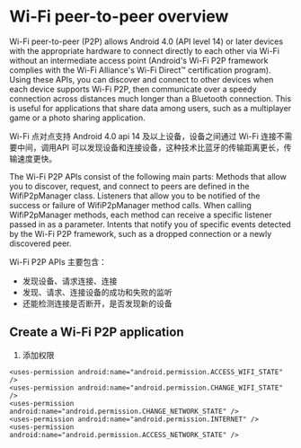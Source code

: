 # Wi-Fi peer-to-peer overview
Wi-Fi peer-to-peer (P2P) allows Android 4.0 (API level 14) or later devices with the appropriate hardware to connect directly to each other via Wi-Fi without an intermediate access point (Android's Wi-Fi P2P framework complies with the Wi-Fi Alliance's Wi-Fi Direct™ certification program). Using these APIs, you can discover and connect to other devices when each device supports Wi-Fi P2P, then communicate over a speedy connection across distances much longer than a Bluetooth connection. This is useful for applications that share data among users, such as a multiplayer game or a photo sharing application.

Wi-Fi 点对点支持 Android 4.0 api 14 及以上设备，设备之间通过 Wi-Fi 连接不需要中间，调用API 可以发现设备和连接设备，这种技术比蓝牙的传输距离更长，传输速度更快。


The Wi-Fi P2P APIs consist of the following main parts:
Methods that allow you to discover, request, and connect to peers are defined in the WifiP2pManager class.
Listeners that allow you to be notified of the success or failure of WifiP2pManager method calls. When calling WifiP2pManager methods, each method can receive a specific listener passed in as a parameter.
Intents that notify you of specific events detected by the Wi-Fi P2P framework, such as a dropped connection or a newly discovered peer.

Wi-Fi P2P APIs 主要包含：
- 发现设备、请求连接、连接
- 发现、请求、连接设备的成功和失败的监听
- 还能检测连接是否断开，是否发现新的设备

## Create a Wi-Fi P2P application 
1. 添加权限
```
<uses-permission android:name="android.permission.ACCESS_WIFI_STATE" />
<uses-permission android:name="android.permission.CHANGE_WIFI_STATE" />
<uses-permission android:name="android.permission.CHANGE_NETWORK_STATE" />
<uses-permission android:name="android.permission.INTERNET" />
<uses-permission android:name="android.permission.ACCESS_NETWORK_STATE" />
```
